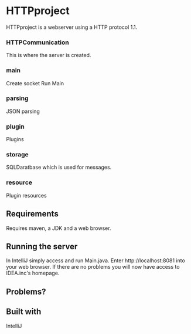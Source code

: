 # HTTPproject
HTTPproject is a webserver using a HTTP protocol 1.1.
### HTTPCommunication
This is where the server is created.
### main
Create socket
Run Main
### parsing
JSON parsing
### plugin
Plugins
### storage
SQLDaratbase which is used for messages.
### resource
Plugin resources

## Requirements
Requires maven, a JDK and a web browser.

## Running the server
In IntelliJ simply access and run Main.java.
Enter http://localhost:8081 into your web browser.
If there are no problems you will now have access to IDEA.inc's homepage.

## Problems?

## Built with
IntelliJ
